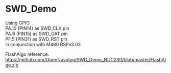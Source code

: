 # SWD_Demo

Using GPIO  
    PA.10 (PIN14) as SWD_CLK pin  
    PA.9  (PIN15) as SWD_DAT pin  
    PF.5  (PIN31) as SWD_RST pin  
in conjunction with M480 BSPv3.03    

FlashAlgo reference:  
https://github.com/OpenNuvoton/SWD_Demo_NUC230/blob/master/FlashAlgo.zip  
